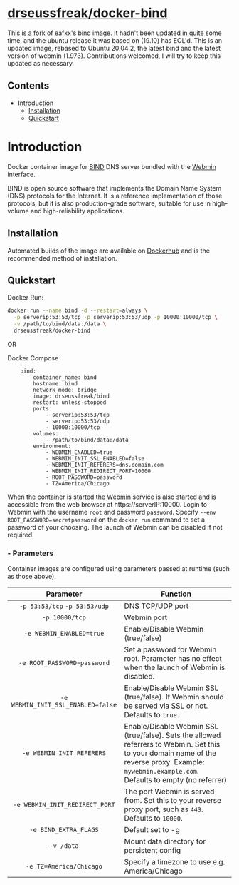 # [drseussfreak/docker-bind](https://hub.docker.com/r/evanrich/docker-bind)
This is a fork of eafxx's bind image.  It hadn't been updated in quite some time, and the ubuntu release it was based on (19.10) has EOL'd.   This is an updated image, rebased to Ubuntu 20.04.2, the latest bind and the latest version of webmin (1.973).   Contributions welcomed, I will try to keep this updated as necessary.
 
## Contents
- [Introduction](#introduction)
  - [Installation](#installation)
  - [Quickstart](#quickstart)

# Introduction

Docker container image for [BIND](https://www.isc.org/downloads/bind/) DNS server bundled with the [Webmin](http://www.webmin.com/) interface.

BIND is open source software that implements the Domain Name System (DNS) protocols for the Internet. It is a reference implementation of those protocols, but it is also production-grade software, suitable for use in high-volume and high-reliability applications.

## Installation

Automated builds of the image are available on [Dockerhub](https://hub.docker.com/r/drseussfreak/docker-bind) and is the recommended method of installation.

## Quickstart

Docker Run:

```bash
docker run --name bind -d --restart=always \
  -p serverip:53:53/tcp -p serverip:53:53/udp -p 10000:10000/tcp \
  -v /path/to/bind/data:/data \
  drseussfreak/docker-bind
```

OR

Docker Compose

```
    bind:
        container_name: bind
        hostname: bind
        network_mode: bridge
        image: drseussfreak/bind
        restart: unless-stopped
        ports:
            - serverip:53:53/tcp
            - serverip:53:53/udp
            - 10000:10000/tcp
        volumes:
            - /path/to/bind/data:/data
        environment:
            - WEBMIN_ENABLED=true
            - WEBMIN_INIT_SSL_ENABLED=false
            - WEBMIN_INIT_REFERERS=dns.domain.com
            - WEBMIN_INIT_REDIRECT_PORT=10000
            - ROOT_PASSWORD=password
            - TZ=America/Chicago
```

When the container is started the [Webmin](http://www.webmin.com/) service is also started and is accessible from the web browser at https://serverIP:10000. Login to Webmin with the username `root` and password `password`. Specify `--env ROOT_PASSWORD=secretpassword` on the `docker run` command to set a password of your choosing. The launch of Webmin can be disabled if not required. 

### - Parameters

Container images are configured using parameters passed at runtime (such as those above). 

| Parameter | Function |
| :----: | --- |
| `-p 53:53/tcp` `-p 53:53/udp` | DNS TCP/UDP port|
| `-p 10000/tcp` | Webmin port |
| `-e WEBMIN_ENABLED=true` | Enable/Disable Webmin (true/false) |
| `-e ROOT_PASSWORD=password` | Set a password for Webmin root. Parameter has no effect when the launch of Webmin is disabled.  |
| `-e WEBMIN_INIT_SSL_ENABLED=false` | Enable/Disable Webmin SSL (true/false). If Webmin should be served via SSL or not. Defaults to `true`. |
| `-e WEBMIN_INIT_REFERERS` | Enable/Disable Webmin SSL (true/false). Sets the allowed referrers to Webmin. Set this to your domain name of the reverse proxy. Example: `mywebmin.example.com`. Defaults to empty (no referrer)|
| `-e WEBMIN_INIT_REDIRECT_PORT` | The port Webmin is served from. Set this to your reverse proxy port, such as `443`. Defaults to `10000`. |
| `-e BIND_EXTRA_FLAGS` | Default set to -g |
| `-v /data` | Mount data directory for persistent config  |
| `-e TZ=America/Chicago` | Specify a timezone to use e.g. America/Chicago |
